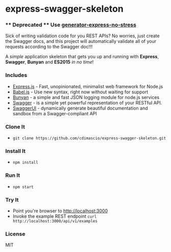 # express-swagger-skeleton

### ** Deprecated ** Use [generator-express-no-stress](https://github.com/cdimascio/generator-express-no-stress)

Sick of writing validation code for you REST APIs? No worries, just create the Swagger docs, and this project will automatically validate all of your requests according to the Swagger doc!!!

A *simple* application skeleton that gets you up and running with **Express**, **Swagger**, **Bunyan** and **ES2015** *in no time*!


  
### Includes
* [Express.js](http://expressjs.com/) - Fast, unopinionated, minimalist web framework for Node.js
* [Babel.js](https://babeljs.io/) -  Use new syntax, right now without waiting for support
* [Bunyan](https://github.com/trentm/node-bunyan) - a simple and fast JSON logging module for node.js services 
* [Swagger](http://swagger.io) - is a simple yet powerful representation of your RESTful API.
* [SwaggerUI](http://swagger.io/swagger-ui/) -  dynamically generate beautiful documentation and sandbox from a Swagger-compliant API
  

### Clone It
*   `git clone https://github.com/cdimascio/express-swagger-skeleton.git`

### Install It
* `npm install`

### Run It
* `npm start`

### Try It
* Point you're browser to [http://localhost:3000](http://localhost:3000)
* Invoke the example REST endpoint `curl http://localhost:3000/api/v1/examples`
  

 
### License
 
 MIT